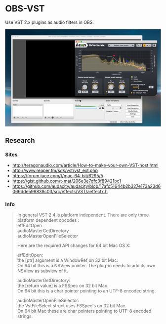 # OBS-VST
Use VST 2.x plugins as audio filters in OBS.

![Plugin Preview](screenshot.png)

## Research
### Sites
*  http://teragonaudio.com/article/How-to-make-your-own-VST-host.html
*  http://www.reaper.fm/sdk/vst/vst_ext.php
*  https://forum.juce.com/t/mac-64-bit/6295/5
*  https://gist.github.com/t-mat/206e3e7dfc3f89421bc1
*  https://github.com/audacity/audacity/blob/17afc51644b2b327e173a23d6066dde598838c03/src/effects/VST/aeffectx.h

### Info
> In general VST 2.4 is platform independent. There are only three platform
  dependent opcodes :  
  effEditOpen  
  audioMasterGetDirectory  
  audioMasterOpenFileSelector
> 
> Here are the required API changes for 64 bit Mac OS X:
>
> effEditOpen:  
  the [ptr] argument is a WindowRef on 32 bit Mac.  
  On 64 bit this is a NSView pointer. The plug-in needs to add its own NSView as
  subview of it.
>
> audioMasterGetDirectory:  
  the [return value] is a FSSpec on 32 bit Mac.  
  On 64 bit this is a char pointer pointing to an UTF-8 encoded string.
>
> audioMasterOpenFileSelector:  
  the VstFileSelect struct uses FSSpec's on 32 bit Mac.  
  On 64 bit Mac these are char pointers pointing to UTF-8 encoded strings.
